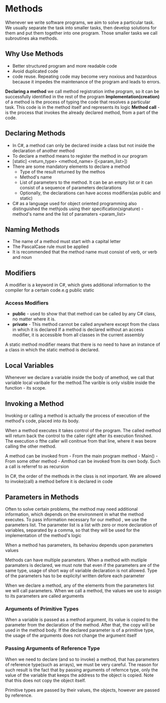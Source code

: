 # Methods

Whenever we write software programs, we aim to solve a particular task. We usually separate the task into smaller tasks, then develop solutions for them and put them together into one program. Those smaller tasks we call subroutines aka methods.

## Why Use Methods

- Better structured program and more readable code
- Avoid duplicated code
- code reuse. Repeating code may become very noxious and hazardous because it impedes the maintenance of the program and leads to errors.

**Declaring a method** we call method registration inthe program, so it can be successfully identified in the rest of the program
**Implementation(creation)** of a method is the process of typing the code that resolves a particular task. This code is in the method itself and represents its logic
**Method call** - is the process that invokes the already declared method, from a part of the code.

## Declaring Methods

- In C#, a method can only be declared inside a class but not inside the declaration of another method
- To declare a method means to register the method in our program
- [static] <return_type> <method_name> ([<param_list>])
- There are some mandatory elements to declare a method
  - Type of the result returned by the methos
  - Method's name
  - List of parameters to the method. It can be an empty list or it can consist of a sequence of parameters declarations
  - Optionally, the declarations can have access modifiers(as public and static)
- C# as a language used for object oriented programming also distinguished the methjods using their specification(signature) - method's name<method name> and the list of paramaters <param_list>

## Naming Methods

- The name of a method must start with a capital letter
- The PascalCase rule must be applied
- It is recommended that the method name must consist of verb, or verb and noun

## Modifiers

A modifier is a keyword in C#, which gives additional information to the compiler for a certain code.e.g public static

### Access Modifiers

- **public** - used to show that that method can be called by any C# class, no matter where it is.
- **private** - This method cannot be called anywhere except from the class in which it is declared
  If a method is declared without an access modifier, it is accessible from all classes in the current assembly

A static method modifier means that there is no need to have an instance of a class in which the static method is declared.

## Local Variables

Whenever we declare a variable inside the body of amethod, we call that variable local varibale for the method.The varible is only visible inside the function - its scope.

## Invoking a Method

Invoking or calling a method is actually the process of execution of the method's code, placed into its body.

When a method executes it takes control of the program. The called method will return back the control to the caller right after its execution finished. The execution o fthe caller will conitnue from that line, where it was beore calling the other method.

A method can be invoked from - From the main program method - Main() - From some other method - Amthod can be invoked from its own body. Such a call is referref to as recursion

In C#, the order of the methods in the class is not important. We are allowed to invoke(call) a method before it is declared in code

## Parameters in Methods

Often to solve certain problems, the method may need additional information, which depends on the environment in what the method executes. To pass information necessary for our method , we use the parameters list. The parameter list is a list with zero or more declaration of variables, separated by a comma, so that they will be used for the implementation of the method's logic

When a method has parameters, its behaviou depends upon parameters values

Methods can have multiple parameters. When a method with mutliple paramaters is declared, we must note that even if the parameters are of the same type, usage of short way of variable declaration is not allowed. Type of the parameters has to be explicityl written defore each parameter

When we declare a method, any of the elements from the parameters list we will call parameters. When we call a method, the values we use to assign to its parameters are called arguments

### Arguments of Primitive Types

When a variable is passed as a method argument, its value is copied to the parameter from the declaration of the method. After that, the copy will be used in the method body. If the declared parameter is of a primitive type, the usage of the arguments does not change the argument itself

### Passing Arguments of Reference Type

When we need to declare (and so to invoke) a method, that has parameters of reference type(such as arrays), we must be very careful. The reason for such result is the fact that by passing arguments of refernce type, only the value of the variable that keeps the address to the object is copied. Note that this does not copy the object itself.

Primitive types are passed by their values, the objects, however are passed by reference.

